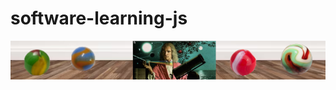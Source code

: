 # software-learning-js

<img src="https://github.com/churchofscyence/resources/blob/main/banners/banner-isaac-newton.png" alt="Software Banner">
